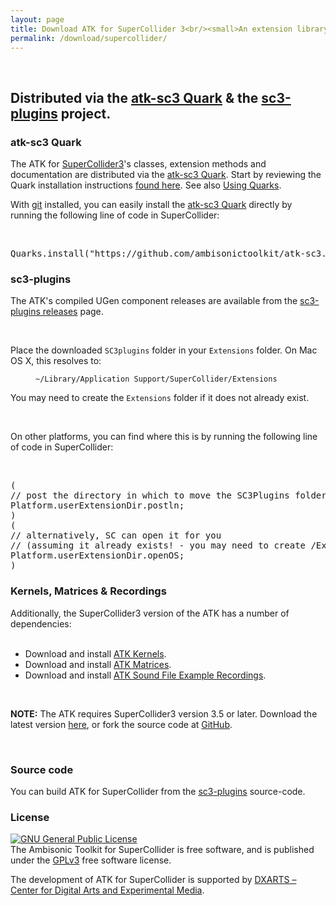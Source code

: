 ```yaml
---
layout: page
title: Download ATK for SuperCollider 3<br/><small>An extension library for the SuperCollider programming language</small>
permalink: /download/supercollider/
---
```


&nbsp;

<div class="alert alert-info">

<h2>Distributed via the <a href="https://github.com/ambisonictoolkit/atk-sc3" target="_blank">atk-sc3 Quark</a> & the <a href="https://github.com/supercollider/sc3-plugins" target="_blank">sc3-plugins</a> project.</h2>


<h3>atk-sc3 Quark</h3>

<p>The ATK for <a href="http://supercollider.github.io" target="_blank">SuperCollider3</a>'s classes,
extension methods and documentation are distributed via the
<a href="https://github.com/ambisonictoolkit/atk-sc3" target="_blank">atk-sc3 Quark</a>. Start by reviewing
the Quark installation instructions
<a href="https://github.com/supercollider-quarks/quarks#installing" target="_blank">found here</a>. See
also <a href="http://doc.sccode.org/Guides/UsingQuarks.html" target="_blank">Using Quarks</a>.</p>


<p>With <a href="https://git-scm.com/" target="_blank">git</a> installed, you can easily install the
<a href="https://github.com/ambisonictoolkit/atk-sc3" target="_blank">atk-sc3 Quark</a> directly by
running the following line of code in SuperCollider:</p>

&nbsp;

<pre>
Quarks.install("https://github.com/ambisonictoolkit/atk-sc3.git");
</pre>


<h3>sc3-plugins</h3>

<p>The ATK's compiled UGen component releases are available from the <a href="https://github.com/supercollider/sc3-plugins/releases" target="_blank">sc3-plugins releases</a> page.</p>

&nbsp;

<p>Place the downloaded <code>SC3plugins</code> folder in your <code>Extensions</code> folder. On Mac OS X, this resolves to:</p>

<p style="margin-left: 40px"><code>~/Library/Application Support/SuperCollider/Extensions</code></p>

<p>You may need to create the <code>Extensions</code> folder if it does not already exist.</p>  

&nbsp;

<p>On other platforms, you can find where this is by running the following line of code in SuperCollider:</p>

&nbsp;

<pre>
(
// post the directory in which to move the SC3Plugins folder
Platform.userExtensionDir.postln;
)
(
// alternatively, SC can open it for you
// (assuming it already exists! - you may need to create /Extensions)
Platform.userExtensionDir.openOS;
)
</pre>

<h3>Kernels, Matrices & Recordings</h3>

<p>Additionally, the SuperCollider3 version of the ATK has a number of dependencies:<br/><br/></p>

<ul>
  <li>Download and install <a href="/download/kernels">ATK Kernels</a>.</li>
  <li>Download and install <a href="/download/matrices">ATK Matrices</a>.</li>
  <li>Download and install <a href="/download/recordings">ATK Sound File Example Recordings</a>.</li>
</ul>

<p>&nbsp;</p>

<p><strong>NOTE:</strong> The ATK requires SuperCollider3 version 3.5 or later. Download the latest version <a href="http://supercollider.github.io/download" target="_blank">here</a>, or fork the source code at <a href="http://supercollider.github.io/" target="_blank">GitHub</a>.</p>

</div>

&nbsp;

### Source code

You can build ATK for SuperCollider from the [sc3-plugins](https://github.com/supercollider/sc3-plugins) source-code.


### License

<a rel="license" href="http://www.gnu.org/copyleft/gpl.html"><img alt="GNU General Public License" style="border-width:0" src="http://www.gnu.org/graphics/gplv3-88x31.png" /></a><br />The Ambisonic Toolkit for SuperCollider is free software, and is published under the [GPLv3](http://www.gnu.org/copyleft/gpl.html) free software license.

The development of ATK for SuperCollider is supported by <a href="https://dxarts.washington.edu/" target="_blannk">DXARTS &ndash; Center for Digital Arts and Experimental Media</a>.
